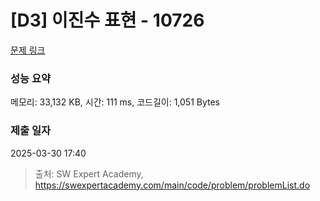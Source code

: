 # [D3] 이진수 표현 - 10726 

[문제 링크](https://swexpertacademy.com/main/code/problem/problemDetail.do?contestProbId=AXRSXf_a9qsDFAXS) 

### 성능 요약

메모리: 33,132 KB, 시간: 111 ms, 코드길이: 1,051 Bytes

### 제출 일자

2025-03-30 17:40



> 출처: SW Expert Academy, https://swexpertacademy.com/main/code/problem/problemList.do